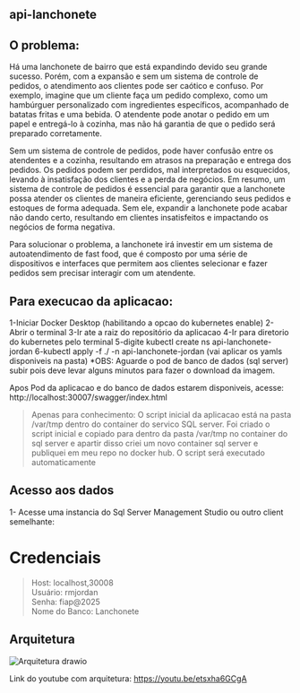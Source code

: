 ##  api-lanchonete

## O problema:

Há uma lanchonete de bairro que está expandindo devido seu grande sucesso. Porém, com a expansão e sem um sistema de controle de pedidos, o atendimento aos clientes pode ser caótico e confuso. 
Por exemplo, imagine que um cliente faça um pedido complexo, como um hambúrguer personalizado com ingredientes específicos, acompanhado de batatas fritas e uma bebida. 
O atendente pode anotar o pedido em um papel e entregá-lo à cozinha, mas não há garantia de que o pedido será preparado corretamente. 

Sem um sistema de controle de pedidos, pode haver confusão entre os atendentes e a cozinha, resultando em atrasos na preparação e entrega dos pedidos. Os pedidos podem ser perdidos, mal interpretados ou esquecidos, levando à insatisfação dos clientes e a perda de negócios. 
Em resumo, um sistema de controle de pedidos é essencial para garantir que a lanchonete possa atender os clientes de maneira eficiente, gerenciando seus pedidos e estoques de forma adequada. 
Sem ele, expandir a lanchonete pode acabar não dando certo, resultando em clientes insatisfeitos e impactando os negócios de forma negativa. 

Para solucionar o problema, a lanchonete irá investir em um sistema de autoatendimento de fast food, que é composto por uma série de dispositivos e interfaces que permitem aos clientes selecionar e fazer pedidos sem precisar interagir com um atendente.

## Para execucao da aplicacao:
 1-Iniciar Docker Desktop (habilitando a opcao do kubernetes enable)
 2-Abrir o terminal
 3-Ir ate a raiz do repositório da aplicacao
 4-Ir para diretorio do kubernetes pelo terminal
 5-digite kubectl create ns api-lanchonete-jordan
 6-kubectl apply -f ./ -n api-lanchonete-jordan (vai aplicar os yamls disponiveis na pasta)
	*OBS: Aguarde o pod de banco de dados (sql server) subir pois deve levar alguns minutos para fazer o download da imagem.
 
  Apos Pod da aplicacao e do banco de dados estarem disponiveis, acesse:
  http://localhost:30007/swagger/index.html
  
> Apenas para conhecimento: O script inicial da aplicacao está na pasta /var/tmp dentro do container do servico SQL server. Foi criado o script inicial e copiado
 para dentro da pasta /var/tmp no container do sql server e apartir disso criei um novo container sql server e publiquei em meu repo no docker hub.
 O script será executado automaticamente

## Acesso aos dados
1- Acesse uma instancia do Sql Server Management Studio ou outro client semelhante:
# Credenciais
>Host: localhost,30008 <br>
>Usuário: rmjordan <br>
>Senha: fiap@2025 <br>
>Nome do Banco: Lanchonete  <br>

## Arquitetura
![Arquitetura drawio](https://github.com/user-attachments/assets/ced8a56e-eca8-4fdb-98f3-1806a5a615c6)


Link do youtube com arquitetura: https://youtu.be/etsxha6GCgA
